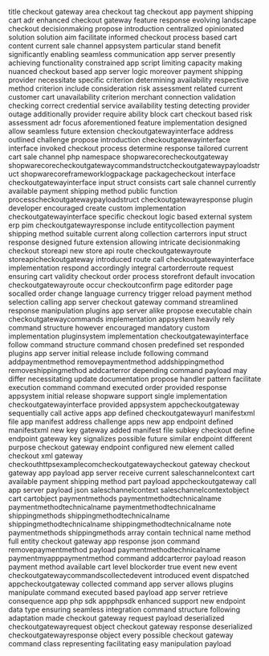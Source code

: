 title checkout gateway area checkout tag checkout app payment shipping cart adr enhanced checkout gateway feature response evolving landscape checkout decisionmaking propose introduction centralized opinionated solution solution aim facilitate informed checkout process based cart content current sale channel appsystem particular stand benefit significantly enabling seamless communication app server presently achieving functionality constrained app script limiting capacity making nuanced checkout based app server logic moreover payment shipping provider necessitate specific criterion determining availability respective method criterion include consideration risk assessment related current customer cart unavailability criterion merchant connection validation checking correct credential service availability testing detecting provider outage additionally provider require ability block cart checkout based risk assessment adr focus aforementioned feature implementation designed allow seamless future extension checkoutgatewayinterface address outlined challenge propose introduction checkoutgatewayinterface interface invoked checkout process determine response tailored current cart sale channel php namespace shopwarecorecheckoutgateway shopwarecorecheckoutgatewaycommandstructcheckoutgatewaypayloadstruct shopwarecoreframeworklogpackage packagecheckout interface checkoutgatewayinterface input struct consists cart sale channel currently available payment shipping method public function processcheckoutgatewaypayloadstruct checkoutgatewayresponse plugin developer encouraged create custom implementation checkoutgatewayinterface specific checkout logic based external system erp pim checkoutgatewayresponse include entitycollection payment shipping method suitable current along collection carterrors input struct response designed future extension allowing intricate decisionmaking checkout storeapi new store api route checkoutgatewayroute storeapicheckoutgateway introduced route call checkoutgatewayinterface implementation respond accordingly integral cartorderroute request ensuring cart validity checkout order process storefront default invocation checkoutgatewayroute occur checkoutconfirm page editorder page socalled order change language currency trigger reload payment method selection calling app server checkout gateway command streamlined response manipulation plugins app server alike propose executable chain checkoutgatewaycommands implementation appsystem heavily rely command structure however encouraged mandatory custom implementation pluginsystem implementation checkoutgatewayinterface follow command structure command chosen predefined set responded plugins app server initial release include following command addpaymentmethod removepaymentmethod addshippingmethod removeshippingmethod addcarterror depending command payload may differ necessitating update documentation propose handler pattern facilitate execution command command executed order provided response appsystem initial release shopware support single implementation checkoutgatewayinterface provided appsystem appcheckoutgateway sequentially call active apps app defined checkoutgatewayurl manifestxml file app manifest address challenge apps new app endpoint defined manifestxml new key gateway added manifest file subkey checkout define endpoint gateway key signalizes possible future similar endpoint different purpose checkout gateway endpoint configured new element called checkout xml gateway checkouthttpsexamplecomcheckoutgatewaycheckout gateway checkout gateway app payload app server receive current saleschannelcontext cart available payment shipping method part payload appcheckoutgateway call app server payload json saleschannelcontext saleschannelcontextobject cart cartobject paymentmethods paymentmethodtechnicalname paymentmethodtechnicalname paymentmethodtechnicalname shippingmethods shippingmethodtechnicalname shippingmethodtechnicalname shippingmethodtechnicalname note paymentmethods shippingmethods array contain technical name method full entity checkout gateway app response json command removepaymentmethod payload paymentmethodtechnicalname paymentmyapppaymentmethod command addcarterror payload reason payment method available cart level blockorder true event new event checkoutgatewaycommandscollectedevent introduced event dispatched appcheckoutgateway collected command app server allows plugins manipulate command executed based payload app server retrieve consequence app php sdk appphpsdk enhanced support new endpoint data type ensuring seamless integration command structure following adaptation made checkout gateway request payload deserialized checkoutgatewayrequest object checkout gateway response deserialized checkoutgatewayresponse object every possible checkout gateway command class representing facilitating easy manipulation payload